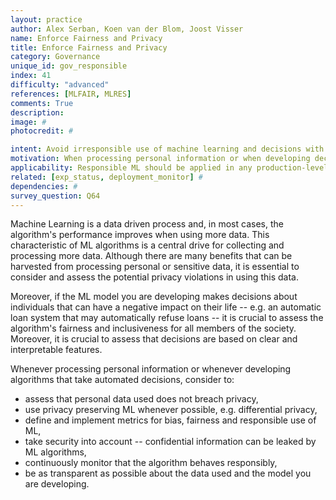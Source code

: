 ```yaml
---
layout: practice
author: Alex Serban, Koen van der Blom, Joost Visser
name: Enforce Fairness and Privacy
title: Enforce Fairness and Privacy
category: Governance
unique_id: gov_responsible
index: 41
difficulty: "advanced"
references: [MLFAIR, MLRES]
comments: True
description:
image: #
photocredit: #

intent: Avoid irresponsible use of machine learning and decisions with negative societal impact. #
motivation: When processing personal information or when developing decision making systems that can negatively impact individuals or groups, it is important to enforce requirements for fairness and privacy. #
applicability: Responsible ML should be applied in any production-level ML application that processes personal data or has a potentially negative an impact on society.
related: [exp_status, deployment_monitor] #
dependencies: #
survey_question: Q64
---
```


Machine Learning is a data driven process and, in most cases, the algorithm's performance improves when using more data.
This characteristic of ML algorithms is a central drive for collecting and processing more data.
Although there are many benefits that can be harvested from processing personal or sensitive data, it is essential to consider and assess the potential privacy violations in using this data.


Moreover, if the ML model you are developing makes decisions about individuals that can have a negative impact on their life -- e.g. an automatic loan system that may automatically refuse loans -- it is crucial to assess the algorithm's fairness and inclusiveness for all members of the society.
Moreover, it is crucial to assess that decisions are based on clear and interpretable features.

Whenever processing personal information or whenever developing algorithms that take automated decisions, consider to:
- assess that personal data used does not breach privacy,
- use privacy preserving ML whenever possible, e.g. differential privacy,
- define and implement metrics for bias, fairness and responsible use of ML,
- take security into account -- confidential information can be leaked by ML algorithms,
- continuously monitor that the algorithm behaves responsibly,
- be as transparent as possible about the data used and the model you are developing.

